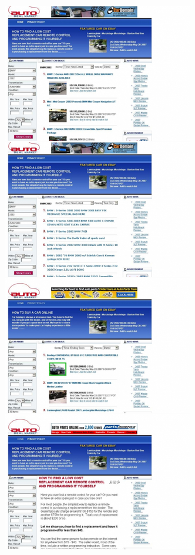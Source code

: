 ![autodealmarket-com-02.jpg](autodealmarket-com-02.jpg)
![autodealmarket-com-03.jpg](autodealmarket-com-03.jpg)
![autodealmarket-com-06.jpg](autodealmarket-com-06.jpg)
![autodealmarket-com-07.jpg](autodealmarket-com-07.jpg)